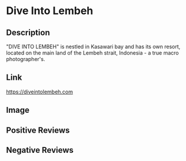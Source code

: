 # Dive Into Lembeh
## Description
"DIVE INTO LEMBEH" is nestled in Kasawari bay and has its own resort, located on the main land of the Lembeh strait, Indonesia - a true macro photographer's.
## Link
https://diveintolembeh.com
## Image
## Positive Reviews
## Negative Reviews
